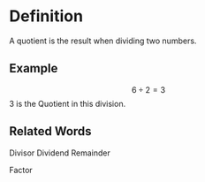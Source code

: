 # Definition

A quotient is the result when dividing two numbers.

## Example

$$6\div 2=3$$
$3$ is the Quotient in this division.

## Related Words

Divisor Dividend Remainder

Factor 